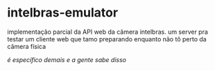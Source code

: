 # intelbras-emulator

implementação parcial da API web da câmera intelbras. um server pra testar um
cliente web que tamo preparando enquanto não tô perto da câmera física

_é específico demais e a gente sabe disso_
